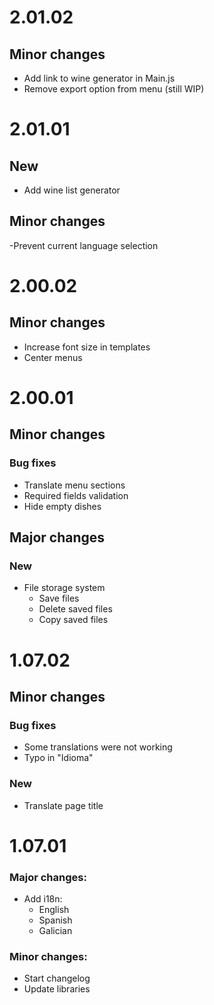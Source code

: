 # 2.01.02

## Minor changes

- Add link to wine generator in Main.js
- Remove export option from menu (still WIP)

# 2.01.01

## New

- Add wine list generator

## Minor changes

-Prevent current language selection

# 2.00.02

## Minor changes

- Increase font size in templates
- Center menus

# 2.00.01

## Minor changes

### Bug fixes

- Translate menu sections
- Required fields validation
- Hide empty dishes

## Major changes

### New

- File storage system
  - Save files
  - Delete saved files
  - Copy saved files

# 1.07.02

## Minor changes

### Bug fixes

- Some translations were not working
- Typo in "Idioma"

### New

- Translate page title

# 1.07.01

### Major changes:

- Add i18n:
  - English
  - Spanish
  - Galician

### Minor changes:

- Start changelog
- Update libraries
